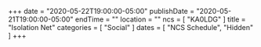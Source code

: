 +++
date = "2020-05-22T19:00:00-05:00"
publishDate = "2020-05-21T19:00:00-05:00"
endTime = ""
location = ""
ncs = [ "KA0LDG" ]
title = "Isolation Net"
categories = [ "Social" ]
dates = [ "NCS Schedule", "Hidden" ]
+++
